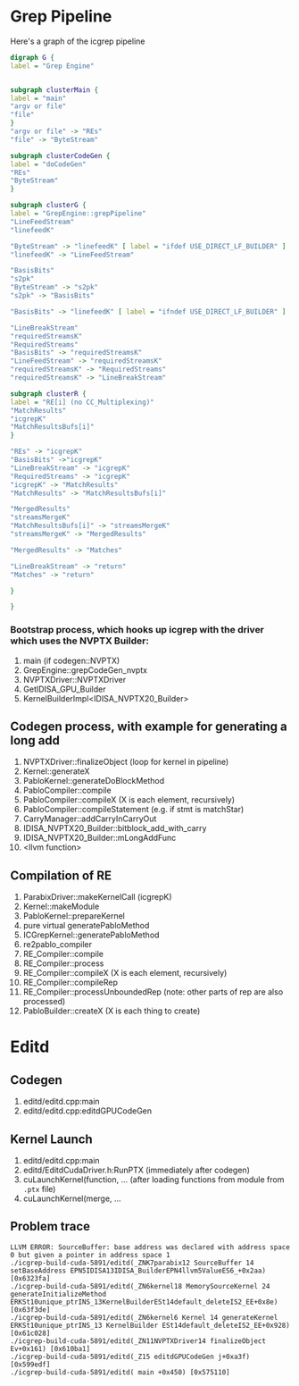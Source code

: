# Grep Pipeline

Here's a graph of the icgrep pipeline

```dot
digraph G {
label = "Grep Engine"


subgraph clusterMain {
label = "main"
"argv or file"
"file"
}
"argv or file" -> "REs"
"file" -> "ByteStream"

subgraph clusterCodeGen {
label = "doCodeGen"
"REs"
"ByteStream"
}

subgraph clusterG {
label = "GrepEngine::grepPipeline"
"LineFeedStream"
"linefeedK"

"ByteStream" -> "linefeedK" [ label = "ifdef USE_DIRECT_LF_BUILDER" ]
"linefeedK" -> "LineFeedStream"

"BasisBits"
"s2pk"
"ByteStream" -> "s2pk"
"s2pk" -> "BasisBits"

"BasisBits" -> "linefeedK" [ label = "ifndef USE_DIRECT_LF_BUILDER" ]

"LineBreakStream"
"requiredStreamsK"
"RequiredStreams"
"BasisBits" -> "requiredStreamsK"
"LineFeedStream" -> "requiredStreamsK"
"requiredStreamsK" -> "RequiredStreams"
"requiredStreamsK" -> "LineBreakStream"

subgraph clusterR {
label = "RE[i] (no CC_Multiplexing)"
"MatchResults"
"icgrepK"
"MatchResultsBufs[i]"
}

"REs" -> "icgrepK"
"BasisBits" ->"icgrepK"
"LineBreakStream" -> "icgrepK"
"RequiredStreams" -> "icgrepK"
"icgrepK" -> "MatchResults"
"MatchResults" -> "MatchResultsBufs[i]"

"MergedResults"
"streamsMergeK"
"MatchResultsBufs[i]" -> "streamsMergeK"
"streamsMergeK" -> "MergedResults"

"MergedResults" -> "Matches"

"LineBreakStream" -> "return"
"Matches" -> "return"

}

}
```


### Bootstrap process, which hooks up icgrep with the driver which uses the NVPTX Builder:

1. main (if codegen::NVPTX)
2. GrepEngine::grepCodeGen_nvptx
3. NVPTXDriver::NVPTXDriver
4. GetIDISA_GPU_Builder
5. KernelBuilderImpl<IDISA_NVPTX20_Builder>

## Codegen process, with example for generating a long add

1. NVPTXDriver::finalizeObject (loop for kernel in pipeline)
2. Kernel::generateX
3. PabloKernel::generateDoBlockMethod
4. PabloCompiler::compile
4. PabloCompiler::compileX (X is each element, recursively)
5. PabloCompiler::compileStatement (e.g. if stmt is matchStar)
6. CarryManager::addCarryInCarryOut
7. IDISA_NVPTX20_Builder::bitblock_add_with_carry
8. IDISA_NVPTX20_Builder::mLongAddFunc
9. \<llvm function\>

## Compilation of RE

1. ParabixDriver::makeKernelCall (icgrepK)
1. Kernel::makeModule
1. PabloKernel::prepareKernel
2. pure virtual generatePabloMethod
3. ICGrepKernel::generatePabloMethod
4. re2pablo_compiler
5. RE_Compiler::compile
6. RE_Compiler::process
7. RE_Compiler::compileX (X is each element, recursively)
8. RE_Compiler::compileRep
9. RE_Compiler::processUnboundedRep (note: other parts of rep are also processed)
10. PabloBuilder::createX (X is each thing to create)

# Editd

## Codegen

1. editd/editd.cpp:main
1. editd/editd.cpp:editdGPUCodeGen

## Kernel Launch

1. editd/editd.cpp:main
1. editd/EditdCudaDriver.h:RunPTX (immediately after codegen)
1. cuLaunchKernel(function, ... (after loading functions from module from `.ptx` file)
1. cuLaunchKernel(merge, ...


## Problem trace

```
LLVM ERROR: SourceBuffer: base address was declared with address space 0 but given a pointer in address space 1
./icgrep-build-cuda-5891/editd(_ZNK7parabix12 SourceBuffer 14 setBaseAddress EPN5IDISA13IDISA_BuilderEPN4llvm5ValueES6_+0x2aa) [0x6323fa]
./icgrep-build-cuda-5891/editd(_ZN6kernel18 MemorySourceKernel 24 generateInitializeMethod ERKSt10unique_ptrINS_13KernelBuilderESt14default_deleteIS2_EE+0x8e) [0x63f3de]
./icgrep-build-cuda-5891/editd(_ZN6kernel6 Kernel 14 generateKernel ERKSt10unique_ptrINS_13 KernelBuilder ESt14default_deleteIS2_EE+0x928) [0x61c028]
./icgrep-build-cuda-5891/editd(_ZN11NVPTXDriver14 finalizeObject Ev+0x161) [0x610ba1]
./icgrep-build-cuda-5891/editd(_Z15 editdGPUCodeGen j+0xa3f) [0x599edf]
./icgrep-build-cuda-5891/editd( main +0x450) [0x575110]
```
